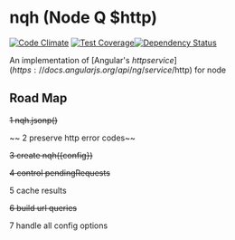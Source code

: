 nqh (Node Q $http)
===========
[![Code Climate](https://codeclimate.com/github/nexus-uw/nqh.png)](https://codeclimate.com/github/nexus-uw/nqh) [![Test Coverage](https://codeclimate.com/github/nexus-uw/nqh/coverage.png)](https://codeclimate.com/github/nexus-uw/nqh)[![Dependency Status](https://gemnasium.com/nexus-uw/nqh.svg)](https://gemnasium.com/nexus-uw/nqh)


An implementation of [Angular's $http service](https://docs.angularjs.org/api/ng/service/$http) for node

Road Map
--------
 ~~1 nqh.jsonp()~~

~~ 2 preserve http error codes~~

 ~~3 create nqh({config})~~

 ~~4 control pendingRequests~~

 5 cache results

 ~~6 build url queries~~

 7 handle all config options
